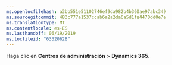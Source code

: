 ```yaml
---
ms.openlocfilehash: a3bb551e51102746ef9da982b4b360ae97abc349
ms.sourcegitcommit: 483c777a1537ccab6a2a2da6a5d1fe4470dd0e7e
ms.translationtype: MT
ms.contentlocale: es-ES
ms.lasthandoff: 06/19/2019
ms.locfileid: "63320628"
---
```

Haga clic en **Centros de administración** > **Dynamics 365**.